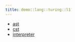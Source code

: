 ```yaml
---
title: demo::lang::turing::l1
---
```



* [ast](../../../../../Library/demo/lang/turing/l1/ast)
* [cst](../../../../../Library/demo/lang/turing/l1/cst)
* [interpreter](../../../../../Library/demo/lang/turing/l1/interpreter)